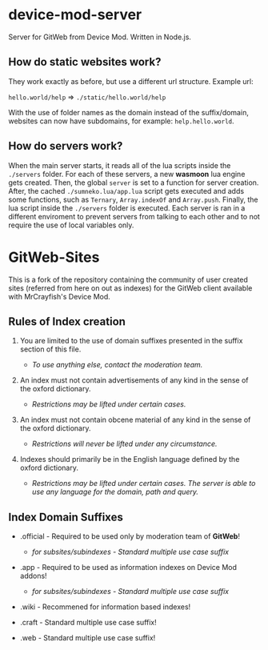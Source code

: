 # device-mod-server
Server for GitWeb from Device Mod. Written in Node.js.
## How do static websites work?
They work exactly as before, but use a different url structure. Example url:

```hello.world/help``` => ```./static/hello.world/help```

With the use of folder names as the domain instead of the suffix/domain, websites can now have subdomains, for example:
```help.hello.world```.
## How do servers work?
When the main server starts, it reads all of the lua scripts inside the ```./servers``` folder. For each of these servers, a new **wasmoon** lua engine gets created. Then, the global ```server``` is set to a function for server creation. After, the cached ```./sumneko.lua/app.lua``` script gets executed and adds some functions, such as ```Ternary```, ```Array.indexOf``` and ```Array.push```. Finally, the lua script inside the ```./servers``` folder is executed. Each server is ran in a different enviroment to prevent servers from talking to each other and to not require the use of local variables only.


# GitWeb-Sites
This is a fork of the repository containing the community of user created sites (referred from here on out as indexes) for the GitWeb client available with MrCrayfish's Device Mod.

## Rules of Index creation
1. You are limited to the use of domain suffixes presented in the suffix section of this file.
    - *To use anything else, contact the moderation team.*

2. An index must not contain advertisements of any kind in the sense of the oxford dictionary.
    - *Restrictions may be lifted under certain cases.*
    
3. An index must not contain obcene material of any kind in the sense of the oxford dictionary.
    - *Restrictions will never be lifted under any circumstance.*

4. Indexes should primarily be in the English language defined by the oxford dictionary.
    - *Restrictions may be lifted under certain cases. The server is able to use any language for the domain, path and query.*
    

## Index Domain Suffixes
- .official - Required to be used only by moderation team of **GitWeb**!
    - *for subsites/subindexes - Standard multiple use case suffix*
    
- .app - Required to be used as information indexes on Device Mod addons!
    - *for subsites/subindexes - Standard multiple use case suffix*
    
- .wiki - Recommened for information based indexes!

- .craft - Standard multiple use case suffix!

- .web - Standard multiple use case suffix!
